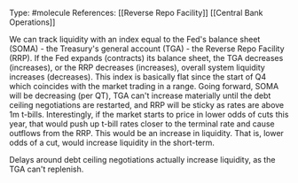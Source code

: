 Type: #molecule 
References: [[Reverse Repo Facility]] [[Central Bank Operations]]

 We can track liquidity with an index equal to the Fed's balance sheet (SOMA) - the Treasury's general account (TGA) - the Reverse Repo Facility (RRP). If the Fed expands (contracts) its balance sheet, the TGA decreases (increases), or the RRP decreases (increases), overall system liquidity increases (decreases). This index is basically flat since the start of Q4 which coincides with the market trading in a range. Going forward, SOMA will be decreasing (per QT), TGA can't increase materially until the debt ceiling negotiations are restarted, and RRP will be sticky as rates are above 1m t-bills. Interestingly, if the market starts to price in lower odds of cuts this year, that would push up t-bill rates closer to the terminal rate and cause outflows from the RRP. This would be an increase in liquidity. That is, lower odds of a cut, would increase liquidity in the short-term. 

Delays around debt ceiling negotiations actually increase liquidity, as the TGA can't replenish.